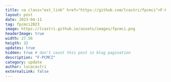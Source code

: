 ```yaml
---
title: <a class="ext_link" href="https://github.com/lcastri/fpcmci">F-PCMCI</a> - a new Python library for fast and accurate causal discovery. Paper published at CLeaR2023 and available <a class="ext_link" href="https://proceedings.mlr.press/v213/castri23a/castri23a.pdf">here</a>. 
layout: post
date: 2023-04-11
tag: fpcmci2023
image: https://lcastri.github.io/assets/images/fpcmci.png
headerImage: true
width: 27.56
heigth: 32
updates: true
hidden: true # don't count this post in blog pagination
description: "F-PCMCI"
category: update
author: lucacastri
externalLink: false
---
```

